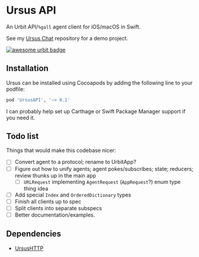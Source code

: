 # Ursus API

An Urbit API/`%gall` agent client for iOS/macOS in Swift.

See my [Ursus Chat](https://github.com/dclelland/UrsusChat) repository for a demo project.

[![awesome urbit badge](https://img.shields.io/badge/~-awesome%20urbit-lightgrey)](https://github.com/urbit/awesome-urbit)

## Installation

Ursus can be installed using Cocoapods by adding the following line to your podfile:

```ruby
pod 'UrsusAPI', '~> 0.1'
```

I can probably help set up Carthage or Swift Package Manager support if you need it.

## Todo list

Things that would make this codebase nicer:

- [ ] Convert agent to a protocol; rename to UrbitApp?
- [ ] Figure out how to unify agents; agent pokes/subscribes; state; reducers; review thunks up in the main app
    - [ ] `URLRequest` implementing `AgentRequest` (`AppRequest`?) enum type thing idea
- [ ] Add special `Index` and `OrderedDictionary` types
- [ ] Finish all clients up to spec 
- [ ] Split clients into separate subspecs
- [ ] Better documentation/examples.

## Dependencies

- [UrsusHTTP](https://github.com/dclelland/UrsusHTTP)
